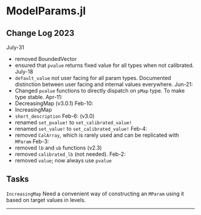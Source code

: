 # ModelParams.jl

## Change Log 2023

July-31
- removed BoundedVector
- ensured that `pvalue`  returns fixed value for all types when not calibrated.
July-18
- `default_value` not user facing for all param types. Documented distinction between user facing and internal values everywhere.
Jun-21:
- Changed `pvalue` functions to directly dispatch on `pMap` type. To make type stable.
Apr-11:
- DecreasingMap (v3.0.1)
Feb-10:
- IncreasingMap
- `short_description`
Feb-6: (v3.0)
- renamed `set_pvalue!` to `set_calibrated_value!`
- renamed `set_value!` to `set_calibrated_value!`
Feb-4:
- removed `CalArray`, which is rarely used and can be replicated with `MParam`
Feb-3:
- removed `lb` and `ub` functions (v2.3)
- removed `calibrated_lb` (not needed).
Feb-2:
- removed `value`; now always use `pvalue`

## Tasks

`IncreasingMap`
Need a convenient way of constructing an `MParam` using it based on target values in levels.

----------